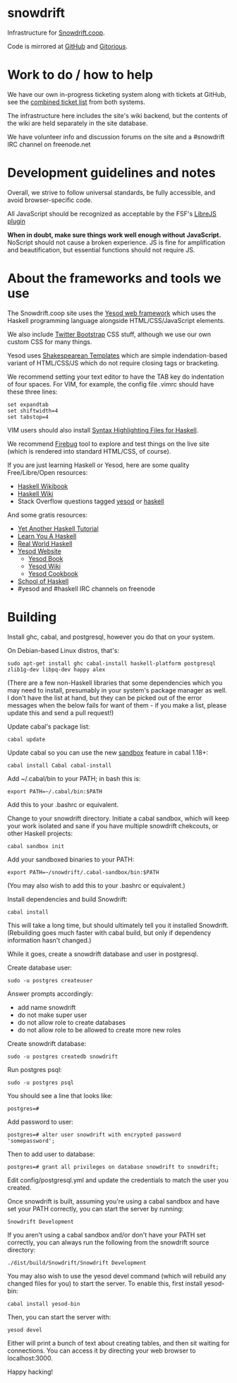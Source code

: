 snowdrift
=========

Infrastructure for [Snowdrift.coop](https://snowdrift.coop).

Code is mirrored at [GitHub](https://github.com/dlthomas/snowdrift) and [Gitorious](https://gitorious.org/snowdrift/snowdrift).

Work to do / how to help
========================

We have our own in-progress ticketing system along with tickets at GitHub,
see the [combined ticket list](http://snowdrift.coop/p/snowdrift/t) from both systems.

The infrastructure here includes the site's wiki backend,
but the contents of the wiki are held separately in the site database.

We have volunteer info and discussion forums on the site and a #snowdrift IRC channel on freenode.net

Development guidelines and notes
================================

Overall, we strive to follow universal standards, be fully accessible, and avoid browser-specific code.

All JavaScript should be recognized as acceptable by the FSF's [LibreJS plugin](https://www.gnu.org/software/librejs/)

**When in doubt, make sure things work well enough without JavaScript.**
NoScript should not cause a broken experience.
JS is fine for amplification and beautification, but essential functions should not require JS.


About the frameworks and tools we use
=====================================

The Snowdrift.coop site uses the [Yesod web framework](http://www.yesodweb.com/) which uses the Haskell programming language alongside HTML/CSS/JavaScript elements.

We also include [Twitter Bootstrap](http://twitter.github.io/bootstrap/index.html) CSS stuff, although we use our own custom CSS for many things.

Yesod uses [Shakespearean Templates](http://www.yesodweb.com/book/shakespearean-templates)
which are simple indendation-based variant of HTML/CSS/JS which do not require closing tags or bracketing.

We recommend setting your text editor to have the TAB key do indentation of four spaces.
For VIM, for example, the config file .vimrc should have these three lines:

    set expandtab
    set shiftwidth=4
    set tabstop=4 

VIM users should also install [Syntax Highlighting Files for Haskell](https://github.com/pbrisbin/html-template-syntax).

We recommend [Firebug](https://getfirebug.com) tool to explore and test things on the live site
(which is rendered into standard HTML/CSS, of course).

If you are just learning Haskell or Yesod, here are some quality Free/Libre/Open resources:


* [Haskell Wikibook](https://en.wikibooks.org/wiki/Haskell)
* [Haskell Wiki](http://www.haskell.org/haskellwiki/Haskell)
* Stack Overflow questions tagged [yesod](http://stackoverflow.com/questions/tagged/yesod) or [haskell](http://stackoverflow.com/questions/tagged/yesod)

And some gratis resources:

* [Yet Another Haskell Tutorial](http://www.umiacs.umd.edu/~hal/docs/daume02yaht.pdf)
* [Learn You A Haskell](http://learnyouahaskell.com/)
* [Real World Haskell](http://book.realworldhaskell.org)
* [Yesod Website](http://www.yesodweb.com/)
    * [Yesod Book](http://www.yesodweb.com/book)
    * [Yesod Wiki](https://github.com/yesodweb/yesod/wiki)
    * [Yesod Cookbook](https://github.com/yesodweb/yesod/wiki/Cookbook)
* [School of Haskell](https://www.fpcomplete.com/school)
* #yesod and #haskell IRC channels on freenode

Building
========

Install ghc, cabal, and postgresql, however you do that on your system.

On Debian-based Linux distros, that's:

    sudo apt-get install ghc cabal-install haskell-platform postgresql zlib1g-dev libpq-dev happy alex


(There are a few non-Haskell libraries that some dependencies which you may
need to install, presumably in your system's package manager as well.
I don't have the list at hand, but they can be picked out of the error
messages when the below fails for want of them - if you make a list,
please update this and send a pull request!)

Update cabal's package list:

    cabal update

Update cabal so you can use the new [sandbox](http://coldwa.st/e/blog/2013-08-20-Cabal-sandbox.html) feature in cabal 1.18+:

    cabal install Cabal cabal-install

Add ~/.cabal/bin to your PATH; in bash this is:

    export PATH=~/.cabal/bin:$PATH

Add this to your .bashrc or equivalent.

Change to your snowdrift directory. Initiate a cabal sandbox, which will keep your work isolated and sane if you have multiple snowdrift chekcouts, or other Haskell projects:

    cabal sandbox init

Add your sandboxed binaries to your PATH:

    export PATH=~/snowdrift/.cabal-sandbox/bin:$PATH

(You may also wish to add this to your .bashrc or equivalent.)

Install dependencies and build Snowdrift:

    cabal install

This will take a long time, but should ultimately tell you it installed Snowdrift.
(Rebuilding goes much faster with cabal build, but only if dependency information hasn't changed.)

While it goes, create a snowdrift database and user in postgresql.

Create database user:

    sudo -u postgres createuser

Answer prompts accordingly:

* add name snowdrift
* do not make super user
* do not allow role to create databases
* do not allow role to be allowed to create more new roles

Create snowdrift database:

    sudo -u postgres createdb snowdrift

Run postgres psql:

    sudo -u postgres psql

You should see a line that looks like:

    postgres=# 

Add password to user:

    postgres=# alter user snowdrift with encrypted password 'somepassword';

Then to add user to database:

    postgres=# grant all privileges on database snowdrift to snowdrift;

Edit config/postgresql.yml and update the credentials to match the user you created.

Once snowdrift is built, assuming you're using a cabal sandbox and have set your PATH correctly, you can start the server by running:

    Snowdrift Development
    
If you aren't using a cabal sandbox and/or don't have your PATH set correctly, you can always run the following from the snowdrift source directory:

    ./dist/build/Snowdrift/Snowdrift Development

You may also wish to use the yesod devel command (which will rebuild any changed files for you) to start the server.
To enable this, first install yesod-bin:

    cabal install yesod-bin
    
Then, you can start the server with:

    yesod devel

Either will print a bunch of text about creating tables, and then sit waiting for connections.  You can access it by directing your web browser to localhost:3000.

Happy hacking!
